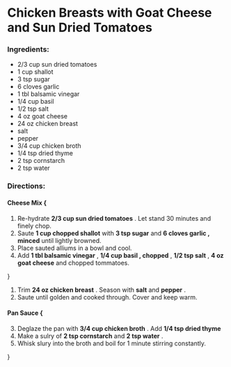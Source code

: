 # Chicken Breasts with Goat Cheese and Sun Dried Tomatoes 

### Ingredients: 
* 2/3 cup sun dried tomatoes
* 1 cup shallot
* 3 tsp sugar
* 6 cloves garlic
* 1 tbl balsamic vinegar
* 1/4 cup basil
* 1/2 tsp salt
* 4 oz goat cheese
* 24 oz chicken breast
*  salt
*  pepper
* 3/4 cup chicken broth
* 1/4 tsp dried thyme
* 2 tsp cornstarch
* 2 tsp water

### Directions: 

#### Cheese Mix {
1. Re-hydrate **2/3 cup sun dried tomatoes** . Let stand 30 minutes and finely chop. 
2. Saute **1 cup chopped shallot** with **3 tsp sugar** and **6 cloves garlic , minced** until lightly browned. 
3. Place sauted alliums in a bowl and cool. 
4. Add **1 tbl balsamic vinegar** , **1/4 cup basil , chopped** , **1/2 tsp salt** , **4 oz goat cheese** and chopped tommatoes. 

}

1. Trim **24 oz chicken breast** . Season with **salt** and **pepper** . 
2. Saute until golden and cooked through. Cover and keep warm. 

#### Pan Sauce {
3. Deglaze the pan with **3/4 cup chicken broth** . Add **1/4 tsp dried thyme** 
4. Make a sulry of **2 tsp cornstarch** and **2 tsp water** . 
5. Whisk slury into the broth and boil for 1 minute stirring constantly. 

}

